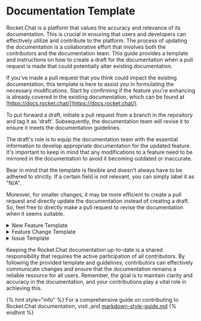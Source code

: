 # Documentation Template

Rocket.Chat is a platform that values the accuracy and relevance of its documentation. This is crucial in ensuring that users and developers can effectively utilize and contribute to the platform. The process of updating the documentation is a collaborative effort that involves both the contributors and the documentation team. This guide provides a template and instructions on how to create a draft for the documentation when a pull request is made that could potentially alter existing documentation.

If you've made a pull request that you think could impact the existing documentation, this template is here to assist you in formulating the necessary modifications. Start by confirming if the feature you're enhancing is already covered in the existing documentation, which can be found at [https://docs.rocket.chat/](https://docs.rocket.chat/).

To put forward a draft, initiate a pull request from a branch in the repository and tag it as 'draft'. Subsequently, the documentation team will revise it to ensure it meets the documentation guidelines.

The draft's role is to equip the documentation team with the essential information to develop appropriate documentation for the updated feature. It's important to keep in mind that any modifications to a feature need to be mirrored in the documentation to avoid it becoming outdated or inaccurate.

Bear in mind that the template is flexible and doesn't always have to be adhered to strictly. If a certain field is not relevant, you can simply label it as "N/A".

Moreover, for smaller changes, it may be more efficient to create a pull request and directly update the documentation instead of creating a draft. So, feel free to directly make a pull request to revise the documentation when it seems suitable.

<details>

<summary>New Feature Template</summary>

```
# FEATURE NAME

**Added in version:** <!-- The version that feature was implemented -->

**Type of feature:** <!-- What type is the feature being created. E.g. API, User Feature, Admin Feature, Development Feature, etc... -->

**Involved settings:** <!-- Does this features adds or changes any setting? Which ones? What do they do? -->

**Description:** <!-- What does this feature do? -->

**How to use this feature:** <!-- How can this feature be used? -->
```

</details>

<details>

<summary>Feature Change Template</summary>

```
# FEATURE NAME

**Changed in version:** <!-- The version that feature was changed -->

**Link to original documentation:**

**Link to pull request:**

**What was changed:** <!-- What have change in the feature? -->

**Has the way to use the feature changed?:** <!-- To use that feature, will the user have to do something different than before? -->
```

</details>

<details>

<summary>Issue Template</summary>

```markdown
# Prerequisites

Please answer the following questions before opening an issue.

- [ ] I checked to make sure that this issue has not already been filed
- [ ] This issue concerns the developer's docs

> This template can be used to report
>
> - [Existing Docs issues](#existing-docs)
>
> - [New Docs request](#new-docs-request)
>
> **Clear out any irrelevant section**

## Existing Docs

### Expected Behavior

Please describe the behavior you are expecting

### Current Behavior

What is the current behavior?

### Steps to Reproduce

Please provide detailed steps for reproducing the issue.

1. step 1
2. step 2
3. you get it...

## New Docs Request

### Details

Please provide your details and description here.
> Add any information if you have to help develop the docs

## Extras

Please include any relevant information or images
```

</details>

Keeping the Rocket.Chat documentation up-to-date is a shared responsibility that requires the active participation of all contributors. By following the provided template and guidelines, contributors can effectively communicate changes and ensure that the documentation remains a reliable resource for all users. Remember, the goal is to maintain clarity and accuracy in the documentation, and your contributions play a vital role in achieving this.

{% hint style="info" %}
For a comprehensive guide on contributing to Rocket.Chat documentation, visit [.](./ "mention")and [markdown-style-guide.md](markdown-style-guide.md "mention")
{% endhint %}

